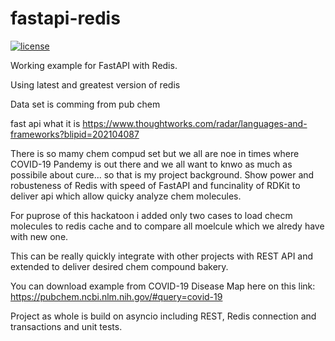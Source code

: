 # fastapi-redis

[![license](https://img.shields.io/github/license/grillazz/fastapi-redis)](https://github.com/grillazz/fastapi-redis/blob/main/LICENSE)





Working example for FastAPI with Redis.

Using latest and greatest version of redis

Data set is comming from pub chem 

fast api what it is https://www.thoughtworks.com/radar/languages-and-frameworks?blipid=202104087

There is so mamy chem compud set but we all are noe in times where COVID-19 Pandemy is out there
and we all want to knwo as much as possibile about cure... so that is my project background.
Show power and robusteness of Redis with speed of FastAPI and funcinality of RDKit to deliver api 
which allow quicky analyze chem molecules.

For puprose of this hackatoon i added only two cases to load checm molecules to redis cache and to compare 
all moelcule which we alredy have with new one.

This can be really quickly integrate with other projects with REST API and extended to deliver desired chem compound bakery.

You can download example from COVID-19 Disease Map here on this link: https://pubchem.ncbi.nlm.nih.gov/#query=covid-19

Project as whole is build on asyncio including REST, Redis connection and transactions and unit tests.
